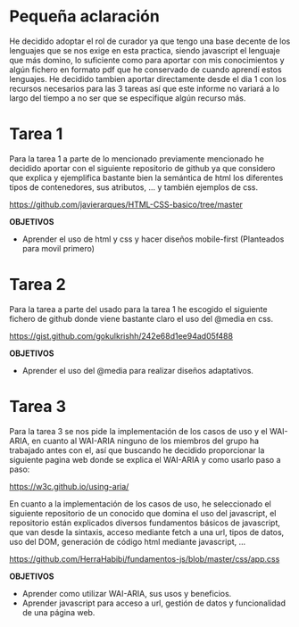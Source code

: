 # Pequeña aclaración

He decidido adoptar el rol de curador ya que tengo una base decente de los lenguajes que se nos exige en esta practica, siendo javascript el lenguaje que más domino, lo suficiente como para aportar con mis conocimientos y algún fichero en formato pdf
que he conservado de cuando aprendí estos lenguajes.
He decidido tambien aportar directamente desde el dia 1 con los recursos necesarios para las 3 tareas así que este informe no variará a lo largo del tiempo a no ser que se especifique algún recurso más.

# Tarea 1

Para la tarea 1 a parte de lo mencionado previamente mencionado he decidido aportar con el siguiente repositorio de github ya que considero que explica y ejemplifica bastante bien la
semántica de html los diferentes tipos de contenedores, sus atributos, ... y también ejemplos de css.

https://github.com/javierarques/HTML-CSS-basico/tree/master

**OBJETIVOS**
- Aprender el uso de html y css y hacer diseños mobile-first (Planteados para movil primero)

# Tarea 2

Para la tarea a parte del usado para la tarea 1 he escogido el siguiente fichero de github donde viene bastante claro el uso del @media en css.

https://gist.github.com/gokulkrishh/242e68d1ee94ad05f488


**OBJETIVOS**
- Aprender el uso del @media para realizar diseños adaptativos.

# Tarea 3

Para la tarea 3 se nos pide la implementación de los casos de uso y el WAI-ARIA, en cuanto al WAI-ARIA ninguno de los miembros del grupo ha trabajado antes con el, así que buscando
he decidido proporcionar la siguiente pagina web donde se explica el WAI-ARIA y como usarlo paso a paso:

https://w3c.github.io/using-aria/

En cuanto a la implementación de los casos de uso, he seleccionado el siguiente repositorio de un conocido que domina el uso del javascript, el repositorio están explicados diversos
fundamentos básicos de javascript, que van desde la sintaxis, acceso mediante fetch a una url, tipos de datos, uso del DOM, generación de código html mediante javascript, ...

https://github.com/HerraHabibi/fundamentos-js/blob/master/css/app.css

**OBJETIVOS**
- Aprender como utilizar WAI-ARIA, sus usos y beneficios.
- Aprender javascript para acceso a url, gestión de datos y funcionalidad de una página web.
